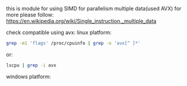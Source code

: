 this is module for using SIMD for parallelism multiple data(used AVX)
for more please follow:
https://en.wikipedia.org/wiki/Single_instruction,_multiple_data

check compatible using avx:
linux platform:

```bash
grep -m1 'flags' /proc/cpuinfo | grep -o 'avx[^ ]*'
```

or:

```bash
lscpu | grep -i avx
```

windows platform:
